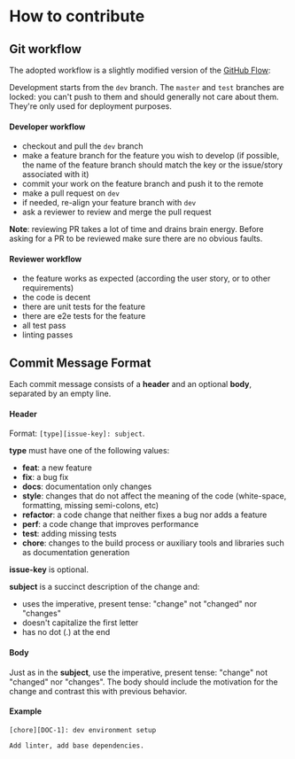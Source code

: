 # How to contribute

## Git workflow

The adopted workflow is a slightly modified version of the
[GitHub Flow](https://guides.github.com/introduction/flow/):

Development starts from the `dev` branch. The `master` and `test` branches are
locked: you can't push to them and should generally not care about them. They're
only used for deployment purposes.

#### Developer workflow

- checkout and pull the `dev` branch
- make a feature branch for the feature you wish to develop (if possible, the
  name of the feature branch should match the key or the issue/story
  associated with it)
- commit your work on the feature branch and push it to the remote
- make a pull request on `dev`
- if needed, re-align your feature branch with `dev`
- ask a reviewer to review and merge the pull request

**Note**: reviewing PR takes a lot of time and drains brain energy. Before
asking for a PR to be reviewed make sure there are no obvious faults.

#### Reviewer workflow

- the feature works as expected (according the user story, or to other
  requirements)
- the code is decent
- there are unit tests for the feature
- there are e2e tests for the feature
- all test pass
- linting passes

## Commit Message Format

Each commit message consists of a **header** and an optional **body**,
separated by an empty line.

#### Header

Format: `[type][issue-key]: subject`.

**type** must have one of the following values:

* **feat**: a new feature
* **fix**: a bug fix
* **docs**: documentation only changes
* **style**: changes that do not affect the meaning of the code (white-space,
  formatting, missing semi-colons, etc)
* **refactor**: a code change that neither fixes a bug nor adds a feature
* **perf**: a code change that improves performance
* **test**: adding missing tests
* **chore**: changes to the build process or auxiliary tools and libraries such
  as documentation generation

**issue-key** is optional.

**subject** is a succinct description of the change and:

* uses the imperative, present tense: "change" not "changed" nor "changes"
* doesn't capitalize the first letter
* has no dot (.) at the end

#### Body

Just as in the **subject**, use the imperative, present tense: "change" not
"changed" nor "changes". The body should include the motivation for the change
and contrast this with previous behavior.

#### Example

```
[chore][DOC-1]: dev environment setup

Add linter, add base dependencies.
```
